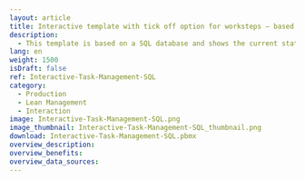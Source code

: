 ```yaml
---
layout: article
title: Interactive template with tick off option for worksteps – based on SQL data
description: 
  - This template is based on a SQL database and shows the current status of a machine. It enables employees to track their progress and to mark finished work steps as completed using a touch screen. When the touch screen is operated, the template writes back to the SQL database via a script and thus reports the completion of a work step.
lang: en
weight: 1500
isDraft: false
ref: Interactive-Task-Management-SQL
category:
  - Production
  - Lean Management
  - Interaction
image: Interactive-Task-Management-SQL.png
image_thumbnail: Interactive-Task-Management-SQL_thumbnail.png
download: Interactive-Task-Management-SQL.pbmx
overview_description:
overview_benefits:
overview_data_sources:
---
```


